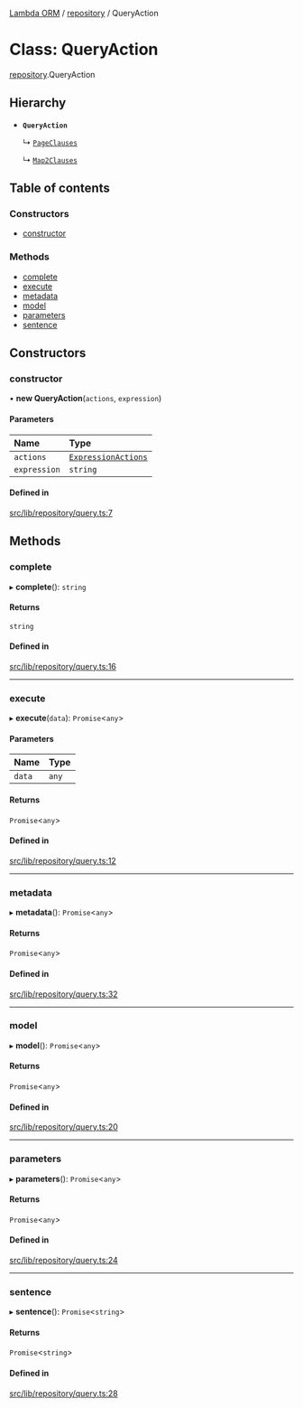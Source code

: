 [Lambda ORM](../README.md) / [repository](../modules/repository.md) / QueryAction

# Class: QueryAction

[repository](../modules/repository.md).QueryAction

## Hierarchy

- **`QueryAction`**

  ↳ [`PageClauses`](repository.PageClauses.md)

  ↳ [`Map2Clauses`](repository.Map2Clauses.md)

## Table of contents

### Constructors

- [constructor](repository.QueryAction.md#constructor)

### Methods

- [complete](repository.QueryAction.md#complete)
- [execute](repository.QueryAction.md#execute)
- [metadata](repository.QueryAction.md#metadata)
- [model](repository.QueryAction.md#model)
- [parameters](repository.QueryAction.md#parameters)
- [sentence](repository.QueryAction.md#sentence)

## Constructors

### constructor

• **new QueryAction**(`actions`, `expression`)

#### Parameters

| Name | Type |
| :------ | :------ |
| `actions` | [`ExpressionActions`](repository.ExpressionActions.md) |
| `expression` | `string` |

#### Defined in

[src/lib/repository/query.ts:7](https://github.com/FlavioLionelRita/lambda-orm/blob/c4a0e00/src/lib/repository/query.ts#L7)

## Methods

### complete

▸ **complete**(): `string`

#### Returns

`string`

#### Defined in

[src/lib/repository/query.ts:16](https://github.com/FlavioLionelRita/lambda-orm/blob/c4a0e00/src/lib/repository/query.ts#L16)

___

### execute

▸ **execute**(`data`): `Promise`<`any`\>

#### Parameters

| Name | Type |
| :------ | :------ |
| `data` | `any` |

#### Returns

`Promise`<`any`\>

#### Defined in

[src/lib/repository/query.ts:12](https://github.com/FlavioLionelRita/lambda-orm/blob/c4a0e00/src/lib/repository/query.ts#L12)

___

### metadata

▸ **metadata**(): `Promise`<`any`\>

#### Returns

`Promise`<`any`\>

#### Defined in

[src/lib/repository/query.ts:32](https://github.com/FlavioLionelRita/lambda-orm/blob/c4a0e00/src/lib/repository/query.ts#L32)

___

### model

▸ **model**(): `Promise`<`any`\>

#### Returns

`Promise`<`any`\>

#### Defined in

[src/lib/repository/query.ts:20](https://github.com/FlavioLionelRita/lambda-orm/blob/c4a0e00/src/lib/repository/query.ts#L20)

___

### parameters

▸ **parameters**(): `Promise`<`any`\>

#### Returns

`Promise`<`any`\>

#### Defined in

[src/lib/repository/query.ts:24](https://github.com/FlavioLionelRita/lambda-orm/blob/c4a0e00/src/lib/repository/query.ts#L24)

___

### sentence

▸ **sentence**(): `Promise`<`string`\>

#### Returns

`Promise`<`string`\>

#### Defined in

[src/lib/repository/query.ts:28](https://github.com/FlavioLionelRita/lambda-orm/blob/c4a0e00/src/lib/repository/query.ts#L28)
